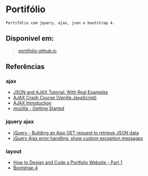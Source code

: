 # Portifólio
    Portifólio com jquery, ajax, json e bootstrap 4.

## Disponivel em:
> [portifolio.github.io](https://matheushttp.github.io/portifolio.github.io/)

## Referências
### ajax
- [JSON and AJAX Tutorial: With Real Examples](https://www.youtube.com/watch?v=rJesac0_Ftw)
- [AJAX Crash Course (Vanilla JavaScript)](https://www.youtube.com/watch?v=82hnvUYY6QA)
- [AJAX Introduction](https://www.w3schools.com/js/js_ajax_intro.asp)
- [mozilla - Getting Started](https://developer.mozilla.org/pt-BR/docs/Web/Guide/AJAX/Getting_Started)
### jquery ajax
- [jQuery - Building an Ajax GET request to retrieve JSON data](https://www.youtube.com/watch?v=BJ0tyZg2zek)
- [jQuery Ajax error handling, show custom exception messages](https://stackoverflow.com/questions/377644/jquery-ajax-error-handling-show-custom-exception-messages)
### layout
- [How to Design and Code a Portfolio Website - Part 1](https://www.youtube.com/watch?v=tMOIYCdgGw0)
- [Bootstrap 4](https://getbootstrap.com/)
